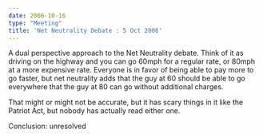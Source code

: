 ```yaml
---
date: 2006-10-16
type: "Meeting"
title: 'Net Neutrality Debate : 5 Oct 2006'
---
```

A dual perspective approach to the Net Neutrality debate. Think of it as driving on the highway and you can go 60mph for a regular rate, or 80mph at a more expensive rate. Everyone is in favor of being able to pay more to go faster, but net neutrality adds that the guy at 60 should be able to go everywhere that the guy at 80 can go without additional charges.

That might or might not be accurate, but it has scary things in it like the Patriot Act, but nobody has actually read either one.

Conclusion: unresolved
